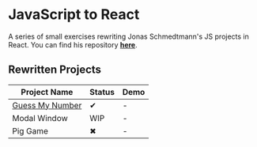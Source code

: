# JavaScript to React

A series of small exercises rewriting Jonas Schmedtmann's JS projects in React. You can find his repository [**here**](https://github.com/jonasschmedtmann/complete-javascript-course).

## Rewritten Projects

| Project Name                                                                       | Status | Demo |
| ---------------------------------------------------------------------------------- | ------ | ---- |
| [Guess My Number](https://github.com/kimhnh/js-to-react/tree/main/guess-my-number) | ✔      | -    |
| Modal Window                                                                       | WIP    | -    |
| Pig Game                                                                           | ✖      | -    |
